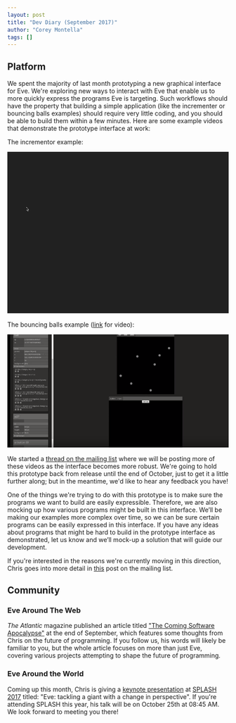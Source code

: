 ```yaml
---
layout: post
title: "Dev Diary (September 2017)"
author: "Corey Montella"
tags: []
---
```


## Platform

We spent the majority of last month prototyping a new graphical interface for Eve. We're exploring new ways to interact with Eve that enable us to more quickly express the programs Eve is targeting. Such workflows should have the property that building a simple application (like the incrementer or bouncing balls examples) should require very little coding, and you should be able to build them within a few minutes. Here are some example videos that demonstrate the prototype interface at work:

The incrementor example:

<center>
<img src="images\incrementer.gif">
</center>

The bouncing balls example ([link](https://www.youtube.com/watch?v=zenELksXotI&feature=youtu.be) for video): 

<center>
<a href="https://www.youtube.com/watch?v=zenELksXotI&feature=youtu.be"><img src="images\bouncing.png"></a>
</center>

We started a [thread on the mailing list](https://groups.google.com/forum/#!topic/eve-talk/tLgrw4zlc5U) where we will be posting more of these videos as the interface becomes more robust. We're going to hold this prototype back from release until the end of October, just to get it a little further along; but in the meantime, we'd like to hear any feedback you have! 

One of the things we're trying to do with this prototype is to make sure the programs we want to build are easily expressible. Therefore, we are also mocking up how various programs might be built in this interface. We’ll be making our examples more complex over time, so we can be sure certain programs can be easily expressed in this interface. If you have any ideas about programs that might be hard to build in the prototype interface as demonstrated, let us know and we’ll mock-up a solution that will guide our development.

If you're interested in the reasons we're currently moving in this direction, Chris goes into more detail in [this](https://groups.google.com/d/msg/eve-talk/tLgrw4zlc5U/VTF1jtEHAAAJ) post on the mailing list.

## Community

### Eve Around The Web

*The Atlantic* magazine published an article titled ["The Coming Software Apocalypse"](https://www.theatlantic.com/technology/archive/2017/09/saving-the-world-from-code/540393/) at the end of September, which features some thoughts from Chris on the future of programming. If you follow us, his words will likely be familiar to you, but the whole article focuses on more than just Eve, covering various projects attempting to shape the future of programming.

### Eve Around the World

Coming up this month, Chris is giving a [keynote presentation](https://2017.splashcon.org/event/splash-2017-keynotes-splash-2017-keynote-eve-tackling-a-giant-with-a-change-in-perspective) at [SPLASH 2017](https://2017.splashcon.org/home) titled: "Eve: tackling a giant with a change in perspective". If you're attending SPLASH this year, his talk will be on October 25th at 08:45 AM. We look forward to meeting you there!